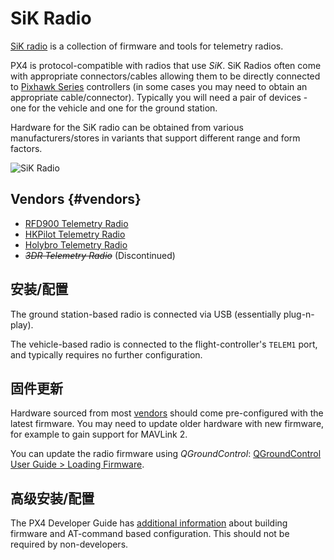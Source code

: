 # SiK Radio

[SiK radio](https://github.com/LorenzMeier/SiK) is a collection of firmware and tools for telemetry radios.

PX4 is protocol-compatible with radios that use *SiK*. SiK Radios often come with appropriate connectors/cables allowing them to be directly connected to [Pixhawk Series](../flight_controller/pixhawk_series.md) controllers (in some cases you may need to obtain an appropriate cable/connector). Typically you will need a pair of devices - one for the vehicle and one for the ground station.

Hardware for the SiK radio can be obtained from various manufacturers/stores in variants that support different range and form factors.

![SiK Radio](../../assets/hardware/telemetry/holybro_sik_radio.jpg)

## Vendors {#vendors}

* [RFD900 Telemetry Radio](../telemetry/rfd900_telemetry.md)
* [HKPilot Telemetry Radio](../telemetry/hkpilot_sik_radio.md)
* [Holybro Telemetry Radio](../telemetry/holybro_sik_radio.md)
* <del><em>3DR Telemetry Radio</em></del> (Discontinued)

## 安装/配置

The ground station-based radio is connected via USB (essentially plug-n-play).

The vehicle-based radio is connected to the flight-controller's `TELEM1` port, and typically requires no further configuration.

## 固件更新

Hardware sourced from most [vendors](#vendors) should come pre-configured with the latest firmware. You may need to update older hardware with new firmware, for example to gain support for MAVLink 2.

You can update the radio firmware using *QGroundControl*: [QGroundControl User Guide > Loading Firmware](https://docs.qgroundcontrol.com/en/SetupView/Firmware.html).

## 高级安装/配置

The PX4 Developer Guide has [additional information](https://dev.px4.io/en/data_links/sik_radio.html) about building firmware and AT-command based configuration. This should not be required by non-developers.